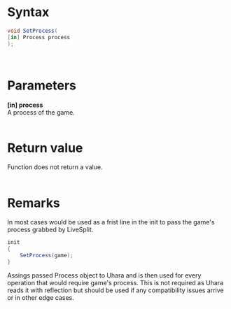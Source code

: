 # Syntax
```c#
void SetProcess(
[in] Process process
);
```   
&nbsp;
# Parameters
**[in] process**   
A process of the game.   
&nbsp;
# Return value
Function does not return a value.   
&nbsp;
# Remarks
In most cases would be used as a frist line in the init to pass the game's process grabbed by LiveSplit.
```c#
init
{
    SetProcess(game);
}
```
Assings passed Process object to Uhara and is then used for every operation that would require game's process.
This is not required as Uhara reads it with reflection but should be used if any compatibility issues arrive or in other edge cases.

